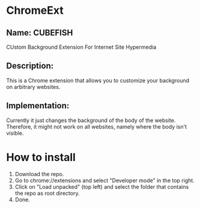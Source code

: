 # ChromeExt
## Name: CUBEFISH
CUstom Background Extension For Internet Site Hypermedia

## Description:
This is a Chrome extension that allows you to customize your background
on arbitrary websites.

## Implementation:
Currently it just changes the background of the body of the website. Therefore,
it might not work on all websites, namely where the body isn't visible.

# How to install
1. Download the repo.
2. Go to chrome://extensions and select "Developer mode" in the top right.
3. Click on "Load unpacked" (top left) and select the folder that contains the repo as root directory.
4. Done.
